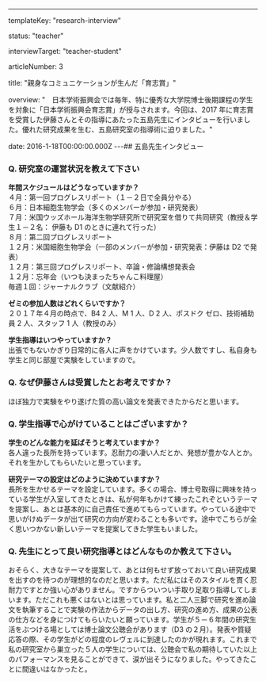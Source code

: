 ---

templateKey: "research-interview"

status: "teacher"

interviewTarget: "teacher-student"

articleNumber: 3

title: "親身なコミュニケーションが生んだ「育志賞」"

overview: "　日本学術振興会では毎年、特に優秀な大学院博士後期課程の学生を対象に「日本学術振興会育志賞」が授与されます。今回は、2017 年に育志賞を受賞した伊藤さんとその指導にあたった五島先生にインタビューを行いました。優れた研究成果を生む、五島研究室の指導術に迫りました。"

date: 2016-1-18T00:00:00.000Z
---## 五島先生インタビュー

### Q. 研究室の運営状況を教えて下さい

**年間スケジュールはどうなっていますか？**  
４月：第一回プログレスリポート（１－２日で全員分やる）  
６月：日本細胞生物学会（多くのメンバーが参加・研究発表）  
７月：米国ウッズホール海洋生物学研究所で研究室を借りて共同研究（教授＆学生１－２名： 伊藤も D1 のときに連れて行った）  
８月：第二回プログレスリポート  
１２月：米国細胞生物学会（一部のメンバーが参加・研究発表：伊藤は D2 で発表）  
１２月：第三回プログレスリポート、卒論・修論構想発表会  
１２月：忘年会（いつも決まったちゃんこ料理屋）  
毎週１回：ジャーナルクラブ（文献紹介）

**ゼミの参加人数はどれくらいですか？**  
２０１７年４月の時点で、B4 2 人、M 1 人、D 2 人、ポスドク ゼロ、技術補助員 2 人、スタッフ 1 人（教授のみ）

**学生指導はいつやっていますか？**  
出張でもないかぎり日常的に各人に声をかけています。少人数ですし、私自身も学生と同じ部屋で実験をしていますので。

### Q. なぜ伊藤さんは受賞したとお考えですか？

ほぼ独力で実験をやり遂げた質の高い論文を発表できたからだと思います。

### Q. 学生指導で心がけていることはございますか？

**学生のどんな能力を延ばそうと考えていますか？**  
各人違った長所を持っています。忍耐力の凄い人だとか、発想が豊かな人とか。それを生かしてもらいたいと思っています。

**研究テーマの設定はどのように決めていますか？**  
長所を生かせるテーマを設定しています。多くの場合、博士号取得に興味を持っている学生が入室してきたときは、私が何年もかけて練ったこれぞというテーマを提案し、あとは基本的に自己責任で進めてもらっています。やっている途中で思いがけぬデータが出て研究の方向が変わることも多いです。途中でこちらが全く思いつかない新しいテーマを提案してきた学生もいました。

### Q. 先生にとって良い研究指導とはどんなものか教えて下さい。

おそらく、大きなテーマを提案して、あとは何もせず放っておいて良い研究成果を出すのを待つのが理想的なのだと思います。ただ私にはそのスタイルを貫く忍耐力ですとか強い心がありません。ですからついつい手取り足取り指導してしまいます。ただこれも悪くはないとは思っています。私と二人三脚で研究を進め論文を執筆することで実験の作法からデータの出し方、研究の進め方、成果の公表の仕方などを身につけてもらいたいと願っています。学生が５－６年間の研究生活をぶつける場としては博士論文公聴会があります（D3 の２月）。発表や質疑応答の際、その学生がどの程度のレヴェルに到達したのかが現れます。これまで私の研究室から巣立った５人の学生については、公聴会で私の期待していた以上のパフォーマンスを見ることができて、涙が出そうになりました。やってきたことに間違いはなかったと。
